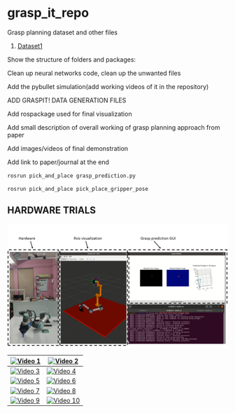 # grasp_it_repo

Grasp planning dataset and other files
1. [Dataset1]([https://drive.google.com/open?id=1-0xcC3vlty1oHMHXynxl1FWrVsDnBPqH&usp=drive_fs](https://drive.google.com/drive/folders/1Lcg-l77vlqi1BVYm8FlydDgVehD4JRyB?usp=drive_link))

Show the structure of folders and packages:

Clean up neural networks code, clean up the unwanted files

Add the pybullet simulation(add working videos of it in the repository) 

ADD GRASPIT! DATA GENERATION FILES 

Add rospackage used for final visualization

Add small description of overall working of grasp planning approach from paper

Add images/videos of final demonstration

Add link to paper/journal at the end

```
rosrun pick_and_place grasp_prediction.py
```

```
rosrun pick_and_place pick_place_gripper_pose 
```

## HARDWARE TRIALS
![Image for hardware](setup_videos/hardware_setup_2.png "Hardware setup")

| [![Video 1](https://img.youtube.com/vi/i2BODHclz6M/maxresdefault.jpg "Object 1 orientation 1")](https://youtu.be/i2BODHclz6M) | [![Video 2](https://img.youtube.com/vi/7vDVp1h4Ydw/maxresdefault.jpg "Object 1 orientation 2")](https://youtu.be/7vDVp1h4Ydw) |
| --- | --- |
| [![Video 3](https://img.youtube.com/vi/gKLEz_waeV8/maxresdefault.jpg "Object 2 orientation 1")](https://youtu.be/gKLEz_waeV8) | [![Video 4](https://img.youtube.com/vi/g_tg9Y3nOA4/maxresdefault.jpg "Object 2 orientation 2")](https://youtu.be/g_tg9Y3nOA4) |
| [![Video 5](https://img.youtube.com/vi/IRkv-CzLW2Y/maxresdefault.jpg "Object 3 orientation 1")](https://youtu.be/IRkv-CzLW2Y) | [![Video 6](https://img.youtube.com/vi/TvEhQjx80Uw/maxresdefault.jpg "Object 3 orientation 2")](https://youtu.be/TvEhQjx80Uw) |
| [![Video 7](https://img.youtube.com/vi/kzqKcuT7bY8/maxresdefault.jpg "Object 4 orientation 1")](https://youtu.be/kzqKcuT7bY8) | [![Video 8](https://img.youtube.com/vi/NyurH-DUuHU/maxresdefault.jpg "Object 4 orientation 2")](https://youtu.be/NyurH-DUuHU) |
| [![Video 9](https://img.youtube.com/vi/-6s4hpb3Slk/maxresdefault.jpg "Object 5 orientation 1")](https://youtu.be/-6s4hpb3Slk) | [![Video 10](https://img.youtube.com/vi/jcGFYyq38Kc/maxresdefault.jpg "Object 5 orientation 2")](https://youtu.be/jcGFYyq38Kc) |



